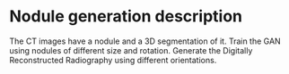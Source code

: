 # Nodule generation description
The CT images have a nodule and a 3D segmentation of it.
Train the GAN using nodules of different size and rotation.
Generate the Digitally Reconstructed Radiography using different 
orientations.
